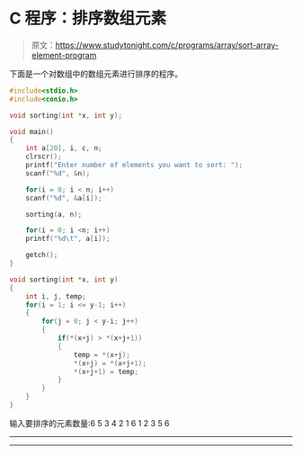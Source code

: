 # C 程序：排序数组元素

> 原文：<https://www.studytonight.com/c/programs/array/sort-array-element-program>

下面是一个对数组中的数组元素进行排序的程序。

```cpp
#include<stdio.h>
#include<conio.h>

void sorting(int *x, int y);

void main()
{
    int a[20], i, c, n;
    clrscr();
    printf("Enter number of elements you want to sort: ");
    scanf("%d", &n);

    for(i = 0; i < n; i++)
    scanf("%d", &a[i]);

    sorting(a, n);

    for(i = 0; i <n; i++)
    printf("%d\t", a[i]);

    getch();
}

void sorting(int *x, int y)
{
    int i, j, temp;
    for(i = 1; i <= y-1; i++)
    {
        for(j = 0; j < y-i; j++)
        {
            if(*(x+j) > *(x+j+1))
            {
                temp = *(x+j);
                *(x+j) = *(x+j+1);
                *(x+j+1) = temp;
            }
        }
    }
}
```

输入要排序的元素数量:6 5 3 4 2 1 6 1 2 3 5 6

* * *

* * *